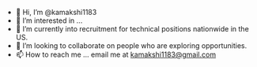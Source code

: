 - 👋 Hi, I’m @kamakshi1183
- 👀 I’m interested in ...
- 🌱 I’m currently into recruitment for technical positions nationwide in the US.
- 💞️ I’m looking to collaborate on people who are exploring opportunities.
- 📫 How to reach me ... email me at kamakshi1183@gmail.com

<!---
kamakshi1183/kamakshi1183 is a ✨ special ✨ repository because its `README.md` (this file) appears on your GitHub profile.
You can click the Preview link to take a look at your changes.
--->
